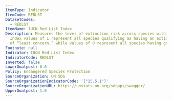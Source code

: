 ```yaml
---
ItemType: Indicator
ItemCode: REDLST
DatasetCodes:
  - REDLST
ItemName: IUCN Red List Index
Description: Measures the level of extinction risk across species within a country.
  Index values of 1 represent all species qualifying as having an extinction risk
  of “least concern,” while values of 0 represent all species having gone extinct.
Footnote: null
Indicator: IUCN Red List Index
IndicatorCode: REDLST
Inverted: false
LowerGoalpost: 0.0
Policy: Endangered Species Protection
SourceOrganization: UN SDG
SourceOrganizationIndicatorCode: '["15.5.1"]'
SourceOrganizationURL: https://unstats.un.org/sdgapi/swagger/
UpperGoalpost: 1.0
---
```


